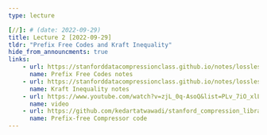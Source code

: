 ```yaml
---
type: lecture

[//]: # (date: 2022-09-29)
title: Lecture 2 [2022-09-29]
tldr: "Prefix Free Codes and Kraft Inequality"
hide_from_announcments: true
links: 
    - url: https://stanforddatacompressionclass.github.io/notes/lossless_iid/prefix_free_codes.html
      name: Prefix Free Codes notes
    - url: https://stanforddatacompressionclass.github.io/notes/lossless_iid/kraft_ineq_and_optimality.html
      name: Kraft Inequality notes
    - url: https://www.youtube.com/watch?v=zjL_0q-AsoQ&list=PLv_7iO_xlL0Jgc35Pqn7XP5VTQ5krLMOl&index=3
      name: video
    - url: https://github.com/kedartatwawadi/stanford_compression_library/blob/main/compressors/prefix_free_compressors.py
      name: Prefix-free Compressor code
---
```

